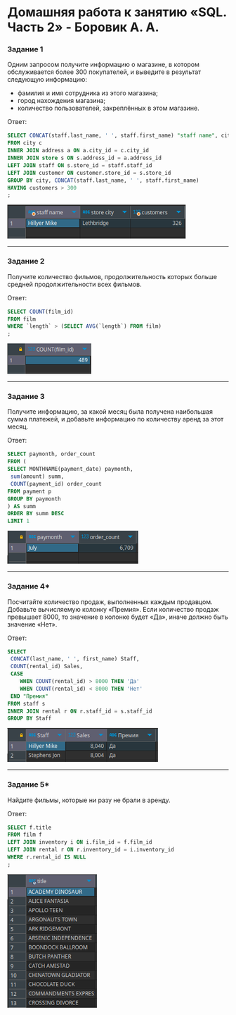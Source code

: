 # Домашняя работа к занятию «SQL. Часть 2» - Боровик А. А.

### Задание 1

Одним запросом получите информацию о магазине, в котором обслуживается более 300 покупателей, и выведите в результат следующую информацию:

- фамилия и имя сотрудника из этого магазина;
- город нахождения магазина;
- количество пользователей, закреплённых в этом магазине.

Ответ:

```SQL
SELECT CONCAT(staff.last_name, ' ', staff.first_name) "staff name", city "store city", COUNT(customer_id) customers
FROM city c
INNER JOIN address a ON a.city_id = c.city_id
INNER JOIN store s ON s.address_id = a.address_id
LEFT JOIN staff ON s.store_id = staff.staff_id
LEFT JOIN customer ON customer.store_id = s.store_id
GROUP BY city, CONCAT(staff.last_name, ' ', staff.first_name)
HAVING customers > 300
;
```

![Задание 1](https://github.com/Lex-Chaos/SQL-2-hw/blob/main/img/SQL2_Task_1.png)

---

### Задание 2

Получите количество фильмов, продолжительность которых больше средней продолжительности всех фильмов.

Ответ:

```SQL
SELECT COUNT(film_id)
FROM film
WHERE `length` > (SELECT AVG(`length`) FROM film)
;
```

![Задание 2](https://github.com/Lex-Chaos/SQL-2-hw/blob/main/img/SQL2_Task_2.png)

---

### Задание 3

Получите информацию, за какой месяц была получена наибольшая сумма платежей, и добавьте информацию по количеству аренд за этот месяц.

Ответ:

```SQL
SELECT paymonth, order_count
FROM (
SELECT MONTHNAME(payment_date) paymonth,
 sum(amount) summ,
 COUNT(payment_id) order_count
FROM payment p
GROUP BY paymonth
) AS summ
ORDER BY summ DESC
LIMIT 1
```

![Задание 3](https://github.com/Lex-Chaos/SQL-2-hw/blob/main/img/SQL2_Task_3.png)

---

### Задание 4*

Посчитайте количество продаж, выполненных каждым продавцом. Добавьте вычисляемую колонку «Премия». Если количество продаж превышает 8000, то значение в колонке будет «Да», иначе должно быть значение «Нет».

Ответ:

```SQL
SELECT
 CONCAT(last_name, ' ', first_name) Staff,
 COUNT(rental_id) Sales,
 CASE
 	WHEN COUNT(rental_id) > 8000 THEN 'Да'
	WHEN COUNT(rental_id) < 8000 THEN 'Нет'
 END "Премия"
FROM staff s
INNER JOIN rental r ON r.staff_id = s.staff_id
GROUP BY Staff
```

![Задание 4](https://github.com/Lex-Chaos/SQL-2-hw/blob/main/img/SQL2_Task_4.png)

---

### Задание 5*

Найдите фильмы, которые ни разу не брали в аренду.

Ответ:

```SQL
SELECT f.title
FROM film f
LEFT JOIN inventory i ON i.film_id = f.film_id
LEFT JOIN rental r ON r.inventory_id = i.inventory_id
WHERE r.rental_id IS NULL
;
```

![Задание 5](https://github.com/Lex-Chaos/SQL-2-hw/blob/main/img/SQL2_Task_5.png)
